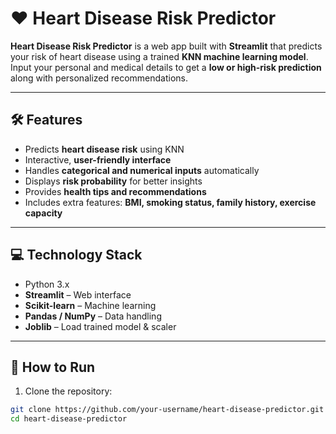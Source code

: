 # ❤️ Heart Disease Risk Predictor

**Heart Disease Risk Predictor** is a web app built with **Streamlit** that predicts your risk of heart disease using a trained **KNN machine learning model**. Input your personal and medical details to get a **low or high-risk prediction** along with personalized recommendations.  

---

## 🛠 Features

- Predicts **heart disease risk** using KNN  
- Interactive, **user-friendly interface**  
- Handles **categorical and numerical inputs** automatically  
- Displays **risk probability** for better insights  
- Provides **health tips and recommendations**  
- Includes extra features: **BMI, smoking status, family history, exercise capacity**  

---

## 💻 Technology Stack

- Python 3.x  
- **Streamlit** – Web interface  
- **Scikit-learn** – Machine learning  
- **Pandas / NumPy** – Data handling  
- **Joblib** – Load trained model & scaler  

---

## 🚀 How to Run

1. Clone the repository:  
```bash
git clone https://github.com/your-username/heart-disease-predictor.git
cd heart-disease-predictor
